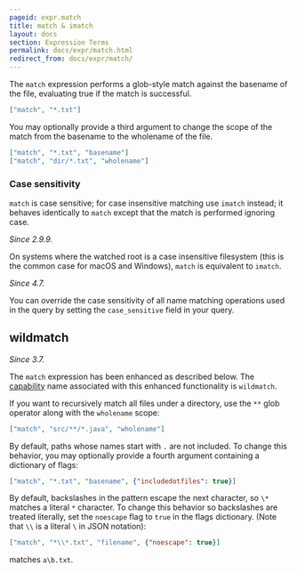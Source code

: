 ```yaml
---
pageid: expr.match
title: match & imatch
layout: docs
section: Expression Terms
permalink: docs/expr/match.html
redirect_from: docs/expr/match/
---
```


The `match` expression performs a glob-style match against the basename of
the file, evaluating true if the match is successful.

```json
["match", "*.txt"]
```

You may optionally provide a third argument to change the scope of the match
from the basename to the wholename of the file.

```json
["match", "*.txt", "basename"]
["match", "dir/*.txt", "wholename"]
```

### Case sensitivity

`match` is case sensitive; for case insensitive matching use `imatch` instead;
it behaves identically to `match` except that the match is performed ignoring
case.

*Since 2.9.9.*

On systems where the watched root is a case insensitive filesystem (this is the
common case for macOS and Windows), `match` is equivalent to `imatch`.

*Since 4.7.*

You can override the case sensitivity of all name matching operations used
in the query by setting the `case_sensitive` field in your query.

## wildmatch

*Since 3.7.*

The `match` expression has been enhanced as described below.  The
[capability](/watchman/docs/capabilities.html) name associated with this
enhanced functionality is `wildmatch`.

If you want to recursively match all files under a directory, use the `**`
glob operator along with the `wholename` scope:

```json
["match", "src/**/*.java", "wholename"]
```

By default, paths whose names start with `.` are not included. To
change this behavior, you may optionally provide a fourth argument
containing a dictionary of flags:

```json
["match", "*.txt", "basename", {"includedotfiles": true}]
```

By default, backslashes in the pattern escape the next character, so
`\*` matches a literal `*` character. To change this behavior so
backslashes are treated literally, set the `noescape` flag to `true`
in the flags dictionary. (Note that `\\` is a literal `\` in JSON notation):

```json
["match", "*\\*.txt", "filename", {"noescape": true}]
```

matches `a\b.txt`.
